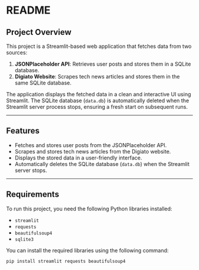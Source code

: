 # README

## Project Overview

This project is a Streamlit-based web application that fetches data from two sources:
1. **JSONPlaceholder API**: Retrieves user posts and stores them in a SQLite database.
2. **Digiato Website**: Scrapes tech news articles and stores them in the same SQLite database.

The application displays the fetched data in a clean and interactive UI using Streamlit. The SQLite database (`data.db`) is automatically deleted when the Streamlit server process stops, ensuring a fresh start on subsequent runs.

---

## Features

- Fetches and stores user posts from the JSONPlaceholder API.
- Scrapes and stores tech news articles from the Digiato website.
- Displays the stored data in a user-friendly interface.
- Automatically deletes the SQLite database (`data.db`) when the Streamlit server stops.

---

## Requirements

To run this project, you need the following Python libraries installed:

- `streamlit`
- `requests`
- `beautifulsoup4`
- `sqlite3`

You can install the required libraries using the following command:

```bash
pip install streamlit requests beautifulsoup4
